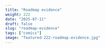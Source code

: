 ```yaml
---
title: "Roadmap evidence"
weight: 222
date: "2025-07-11"
draft: false
slug: "roadmap-evidence"
tags: ["comics"]
image: "featured-222-roadmap-evidence.jpg"
---
```

